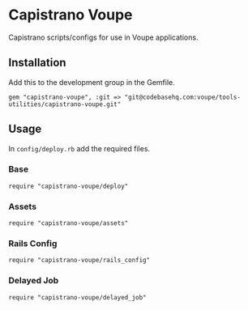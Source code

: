 # Capistrano Voupe

Capistrano scripts/configs for use in Voupe applications.

## Installation

Add this to the development group in the Gemfile.

	gem "capistrano-voupe", :git => "git@codebasehq.com:voupe/tools-utilities/capistrano-voupe.git"


## Usage

In `config/deploy.rb` add the required files.

### Base

	require "capistrano-voupe/deploy"

### Assets

	require "capistrano-voupe/assets"

### Rails Config

	require "capistrano-voupe/rails_config"

### Delayed Job

	require "capistrano-voupe/delayed_job"